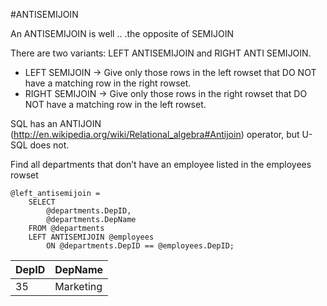 #ANTISEMIJOIN

An ANTISEMIJOIN is well .. .the opposite of SEMIJOIN

There are two variants: LEFT ANTISEMIJOIN and RIGHT ANTI SEMIJOIN.
* LEFT SEMIJOIN -> Give only those rows in the left rowset that DO NOT have a matching row in the right rowset.
* RIGHT SEMIJOIN -> Give only those rows in the right rowset that DO NOT have a matching row in the left rowset.

SQL has an ANTIJOIN (http://en.wikipedia.org/wiki/Relational_algebra#Antijoin) operator, but U-SQL does not.


Find all departments that don’t have an employee listed in the employees rowset

```
@left_antisemijoin =
    SELECT 
        @departments.DepID,
        @departments.DepName
    FROM @departments
    LEFT ANTISEMIJOIN @employees
        ON @departments.DepID == @employees.DepID;
```
| DepID | DepName |
| --- | --- |
| 35 | Marketing |

